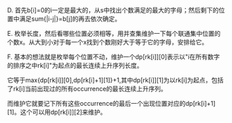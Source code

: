 D. 首先b[i]=0的i一定是最大的，从s中找出个数满足的最大的字母；然后剩下的位置中满足sum{|i-j|}=b[j]的再去依次确定。

E. 枚举长度，然后看哪些位置必须相等，用并查集维护一下每个联通集中位置的个数x。从大到小对于每一个x找到个数刚好大于等于它的字母，安排给它。

F. 基本的想法就是枚举每个位置不动，维护一个dp[rk[i]][0]表示以"i在所有数字的排序之中rk[i]"为起点的最长连续上升序列长度。

   它等于max{dp[rk[i]][0],dp[rk[i]+1][1]}+1,其中dp[rk[i]][1]为以rk[i]为起点，包括了rk[i]当前出现过的所有occurrence的最长连续上升序列。
   
   而维护它就要记下所有这些occurrence的最后一个出现位置对应的dp[rk[i]+1][1]。这个可以用dp[rk[i]][2]来维护。
   
